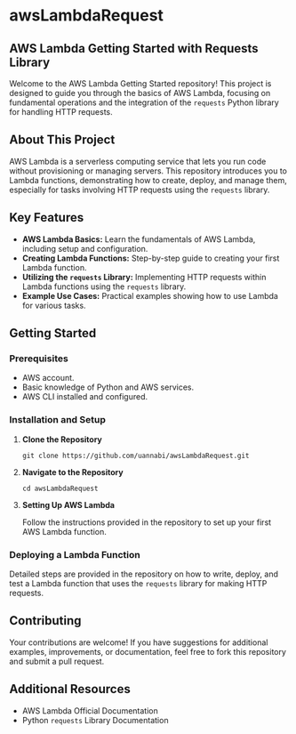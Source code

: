 # awsLambdaRequest

## AWS Lambda Getting Started with Requests Library

Welcome to the AWS Lambda Getting Started repository! This project is designed to guide you through the basics of AWS Lambda, focusing on fundamental operations and the integration of the `requests` Python library for handling HTTP requests.

## About This Project

AWS Lambda is a serverless computing service that lets you run code without provisioning or managing servers. This repository introduces you to Lambda functions, demonstrating how to create, deploy, and manage them, especially for tasks involving HTTP requests using the `requests` library.

## Key Features

- **AWS Lambda Basics:** Learn the fundamentals of AWS Lambda, including setup and configuration.
- **Creating Lambda Functions:** Step-by-step guide to creating your first Lambda function.
- **Utilizing the `requests` Library:** Implementing HTTP requests within Lambda functions using the `requests` library.
- **Example Use Cases:** Practical examples showing how to use Lambda for various tasks.

## Getting Started

### Prerequisites

- AWS account.
- Basic knowledge of Python and AWS services.
- AWS CLI installed and configured.

### Installation and Setup

1. **Clone the Repository**

   ```
   git clone https://github.com/uannabi/awsLambdaRequest.git
   ```

2. **Navigate to the Repository**

   ```
   cd awsLambdaRequest
   ```

3. **Setting Up AWS Lambda**

   Follow the instructions provided in the repository to set up your first AWS Lambda function.

### Deploying a Lambda Function

Detailed steps are provided in the repository on how to write, deploy, and test a Lambda function that uses the `requests` library for making HTTP requests.

## Contributing

Your contributions are welcome! If you have suggestions for additional examples, improvements, or documentation, feel free to fork this repository and submit a pull request.

## Additional Resources

- AWS Lambda Official Documentation
- Python `requests` Library Documentation

